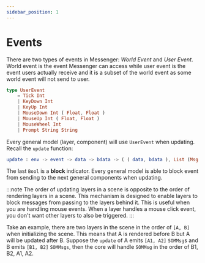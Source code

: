 ```yaml
---
sidebar_position: 1
---
```


# Events

There are two types of events in Messenger: _World Event_ and _User Event_. World event is the event Messenger can access while user event is the event users actually receive and it is a subset of the world event as some world event will not send to user.

```elm
type UserEvent
    = Tick Int
    | KeyDown Int
    | KeyUp Int
    | MouseDown Int ( Float, Float )
    | MouseUp Int ( Float, Float )
    | MouseWheel Int
    | Prompt String String
```

Every general model (layer, component) will use `UserEvent` when updating. Recall the `update` function:

```elm
update : env -> event -> data -> bdata -> ( ( data, bdata ), List (Msg tar msg sommsg), ( env, Bool ) )
```

The last `Bool` is a **block** indicator. Every general model is able to block event from sending to the next general components when updating.

:::note
The order of updating layers in a scene is opposite to the order of rendering layers in a scene. This mechanism is designed to enable layers to block messages from passing to the layers behind it. This is useful when you are handling mouse events. When a layer handles a mouse click event, you don't want other layers to also be triggered.
:::

Take an example, there are two layers in the scene in the order of `[A, B]` when initializing the scene. This means that A is rendered before B but A will be updated after B. Suppose the `update` of A emits `[A1, A2]` `SOMMsg`s and B emits `[B1, B2]` `SOMMsgs`, then the core will handle `SOMMsg` in the order of B1, B2, A1, A2.
